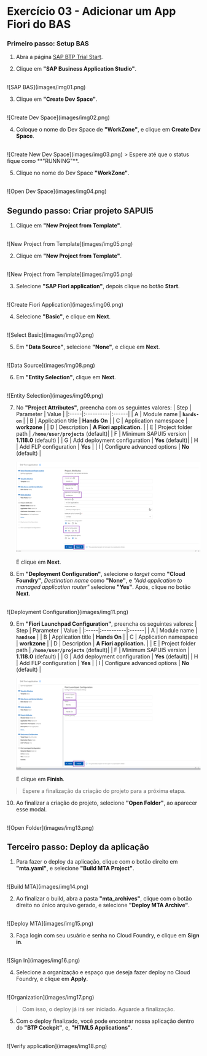 # Exercício 03 - Adicionar um App Fiori do BAS

### Primeiro passo: Setup BAS

1. Abra a página [SAP BTP Trial Start](https://account.hanatrial.ondemand.com/trial/#/home/trial).

2. Clique em **"SAP Business Application Studio"**.
  <br>
  ![SAP BAS](images/img01.png)

3. Clique em **"Create Dev Space"**.
  <br>
  ![Create Dev Space](images/img02.png)

4. Coloque o nome do Dev Space de **"WorkZone"**, e clique em **Create Dev Space**.
  <br>
  ![Create New Dev Space](images/img03.png)
  > Espere até que o status fique como **"RUNNING"**.

5. Clique no nome do Dev Space **"WorkZone"**.
  <br>
  ![Open Dev Space](images/img04.png)

## Segundo passo: Criar projeto SAPUI5

1. Clique em **"New Project from Template"**.
  <br>
  ![New Project from Template](images/img05.png)

2. Clique em **"New Project from Template"**.
  <br>
  ![New Project from Template](images/img05.png)

3. Selecione **"SAP Fiori application"**, depois clique no botão **Start**.
  <br>
  ![Create Fiori Application](images/img06.png)

4. Selecione **"Basic"**, e clique em **Next**.
  <br>
  ![Select Basic](images/img07.png)

5. Em **"Data Source"**, selecione **"None"**, e clique em **Next**.
  <br>
  ![Data Source](images/img08.png)

6. Em **"Entity Selection"**, clique em **Next**.
  <br>
  ![Entity Selection](images/img09.png)

7. No **"Project Attributes"**, preencha com os seguintes valores:
    | Step | Parameter | Value |
    |:-----|:----------|:------|
    | A | Module name | **`hands-on`** |
    | B | Application title | **Hands On** |
    | C | Application namespace | **workzone** |
    | D | Description | **A Fiori application.** |
    | E | Project folder path | **`/home/user/projects`** (default)|
    | F | Minimum SAPUI5 version | **1.118.0** (default) |
    | G | Add deployment configuration | **Yes** (default)|
    | H | Add FLP configuration | **Yes** |
    | I | Configure advanced options | **No** (default) |

    ![Project Attributes](images/img10.png)

    E clique em **Next**.

8. Em **"Deployment Configuration"**, selecione o *target* como **"Cloud Foundry"**, *Destination name* como **"None"**, e *"Add application to managed application router"* selecione **"Yes"**. Após, clique no botão **Next**.
  <br>
  ![Deployment Configuration](images/img11.png)

9. Em **"Fiori Launchpad Configuration"**, preencha os seguintes valores:
    | Step | Parameter | Value |
    |:-----|:----------|:------|
    | A | Module name | **`handson`** |
    | B | Application title | **Hands On** |
    | C | Application namespace | **workzone** |
    | D | Description | **A Fiori application.** |
    | E | Project folder path | **`/home/user/projects`** (default)|
    | F | Minimum SAPUI5 version | **1.118.0** (default) |
    | G | Add deployment configuration | **Yes** (default)|
    | H | Add FLP configuration | **Yes** |
    | I | Configure advanced options | **No** (default) |

    ![FLP Configuration](images/img12.png)

    E clique em **Finish**.

> Espere a finalização da criação do projeto para a próxima etapa.

10. Ao finalizar a criação do projeto, selecione **"Open Folder"**, ao aparecer esse modal.
  <br>
  ![Open Folder](images/img13.png)

## Terceiro passo: Deploy da aplicação

1. Para fazer o deploy da aplicação, clique com o botão direito em **"mta.yaml"**, e selecione **"Build MTA Project"**.
  <br>
  ![Build MTA](images/img14.png)

2. Ao finalizar o build, abra a pasta **"mta_archives"**, clique com o botão direito no único arquivo gerado, e selecione **"Deploy MTA Archive"**.
  <br>
  ![Deploy MTA](images/img15.png)

3. Faça login com seu usuário e senha no Cloud Foundry, e clique em **Sign in**.
  <br>
  ![Sign In](images/img16.png)

4. Selecione a organização e espaço que deseja fazer deploy no Cloud Foundry, e clique em **Apply**.
  <br>
  ![Organization](images/img17.png)

> Com isso, o deploy já irá ser iniciado. Aguarde a finalização.

5. Com o deploy finalizado, você pode encontrar nossa aplicação dentro do **"BTP Cockpit"**, e, **"HTML5 Applications"**.
  <br>
  ![Verify application](images/img18.png)  